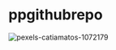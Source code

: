 # ppgithubrepo

![pexels-catiamatos-1072179](https://github.com/user-attachments/assets/3d3e567f-693b-4d98-9ab4-5e6823f08831)
